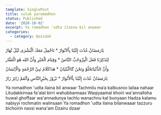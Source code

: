 ```yaml
---
template: SinglePost
title: suluk yaromadhon
status: Published
date: '2020-10-02'
excerpt: Ya romadhon 'udta ilaina bil anwaar
categories:
  - category: Qosidah
---
```


يَارَمَضَانْ.عُدْتَ إِلَيْنَا بِاْلاَنْوَارْ * تَاحْمِلُ مَعَكَ الْبُشْرٰی لَيْلً نَّهَارْ

لِتُذَکِرْنَا فَعَلَ الْبِرِّوَحُبَّ النَّاسْ * وَقِيَامَ الْخَيْرِ وَأَنَّ الله هُوَ الْغَفَّار

وَأَنَّ الدُّنْيَاتَحْلُوْ وَنَحْنُ گاالْبُنْيَانْ * هَذَاكَلَامُ نَبِيِّ الرَّحْمَةٍ وَالْاِنْسَانْ

يَارَمَضَانْ عُدْتَ إِلَيْنَا بِاْالأَنْوَارْ * تَزُوْرُ بِخَيْرٍالنَّاسِ وَاَنْعَمْ زَائِرُ زَارْ

Ya romadhon 'udta ilaina bil anwaar
Tachmilu ma’a kalbusroo lailaa nahaar
Litudakkirnaa fa'alal birri wahubbannaas
Waqiyaamal khoiri wa'annalloha
huwal ghoffaar
wa'annadunya tachlu wanachnu kal bunyaan
Hadza kalamu nabiyyi rochmatin walinsaan
Ya romadhon 'udta ilaina bilanwaaar
tazzuru bichoirin nassi wana'am
Dzairu dzaar
